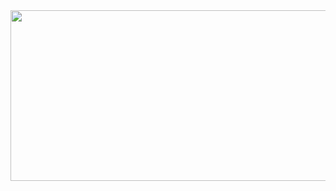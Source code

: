 <div align="center">
<img width="1291" height="273" alt="image" src="https://github.com/user-attachments/assets/9e9d2ef4-293d-402e-bdbf-011045ea9be0" />
</div>
